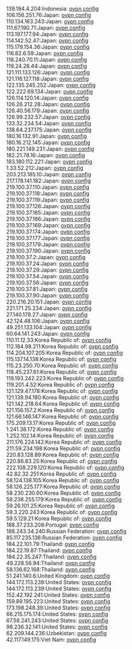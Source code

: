 139.194.4.204:Indonesia: [ovpn config](vpn/139_194_4_204.ovpn)  
106.156.251.76:Japan: [ovpn config](vpn/106_156_251_76.ovpn)  
110.134.163.243:Japan: [ovpn config](vpn/110_134_163_243.ovpn)  
111.67.190.71:Japan: [ovpn config](vpn/111_67_190_71.ovpn)  
113.197.177.94:Japan: [ovpn config](vpn/113_197_177_94.ovpn)  
114.142.52.47:Japan: [ovpn config](vpn/114_142_52_47.ovpn)  
115.179.154.36:Japan: [ovpn config](vpn/115_179_154_36.ovpn)  
116.82.6.59:Japan: [ovpn config](vpn/116_82_6_59.ovpn)  
118.240.70.11:Japan: [ovpn config](vpn/118_240_70_11.ovpn)  
119.24.28.44:Japan: [ovpn config](vpn/119_24_28_44.ovpn)  
121.111.133.126:Japan: [ovpn config](vpn/121_111_133_126.ovpn)  
121.116.127.118:Japan: [ovpn config](vpn/121_116_127_118.ovpn)  
122.135.245.252:Japan: [ovpn config](vpn/122_135_245_252.ovpn)  
122.222.69.134:Japan: [ovpn config](vpn/122_222_69_134.ovpn)  
126.114.120.14:Japan: [ovpn config](vpn/126_114_120_14.ovpn)  
126.26.212.28:Japan: [ovpn config](vpn/126_26_212_28.ovpn)  
126.40.56.179:Japan: [ovpn config](vpn/126_40_56_179.ovpn)  
126.99.232.57:Japan: [ovpn config](vpn/126_99_232_57.ovpn)  
133.32.234.54:Japan: [ovpn config](vpn/133_32_234_54.ovpn)  
138.64.237.175:Japan: [ovpn config](vpn/138_64_237_175.ovpn)  
180.16.132.91:Japan: [ovpn config](vpn/180_16_132_91.ovpn)  
180.16.212.145:Japan: [ovpn config](vpn/180_16_212_145.ovpn)  
180.221.149.231:Japan: [ovpn config](vpn/180_221_149_231.ovpn)  
182.21.78.16:Japan: [ovpn config](vpn/182_21_78_16.ovpn)  
183.180.112.221:Japan: [ovpn config](vpn/183_180_112_221.ovpn)  
1.33.52.212:Japan: [ovpn config](vpn/1_33_52_212.ovpn)  
203.213.185.10:Japan: [ovpn config](vpn/203_213_185_10.ovpn)  
217.178.141.182:Japan: [ovpn config](vpn/217_178_141_182.ovpn)  
219.100.37.110:Japan: [ovpn config](vpn/219_100_37_110.ovpn)  
219.100.37.118:Japan: [ovpn config](vpn/219_100_37_118.ovpn)  
219.100.37.119:Japan: [ovpn config](vpn/219_100_37_119.ovpn)  
219.100.37.126:Japan: [ovpn config](vpn/219_100_37_126.ovpn)  
219.100.37.165:Japan: [ovpn config](vpn/219_100_37_165.ovpn)  
219.100.37.166:Japan: [ovpn config](vpn/219_100_37_166.ovpn)  
219.100.37.169:Japan: [ovpn config](vpn/219_100_37_169.ovpn)  
219.100.37.174:Japan: [ovpn config](vpn/219_100_37_174.ovpn)  
219.100.37.177:Japan: [ovpn config](vpn/219_100_37_177.ovpn)  
219.100.37.179:Japan: [ovpn config](vpn/219_100_37_179.ovpn)  
219.100.37.190:Japan: [ovpn config](vpn/219_100_37_190.ovpn)  
219.100.37.2:Japan: [ovpn config](vpn/219_100_37_2.ovpn)  
219.100.37.24:Japan: [ovpn config](vpn/219_100_37_24.ovpn)  
219.100.37.29:Japan: [ovpn config](vpn/219_100_37_29.ovpn)  
219.100.37.54:Japan: [ovpn config](vpn/219_100_37_54.ovpn)  
219.100.37.56:Japan: [ovpn config](vpn/219_100_37_56.ovpn)  
219.100.37.81:Japan: [ovpn config](vpn/219_100_37_81.ovpn)  
219.100.37.90:Japan: [ovpn config](vpn/219_100_37_90.ovpn)  
220.216.20.151:Japan: [ovpn config](vpn/220_216_20_151.ovpn)  
221.171.25.234:Japan: [ovpn config](vpn/221_171_25_234.ovpn)  
27.140.178.27:Japan: [ovpn config](vpn/27_140_178_27.ovpn)  
42.124.48.106:Japan: [ovpn config](vpn/42_124_48_106.ovpn)  
49.251.133.104:Japan: [ovpn config](vpn/49_251_133_104.ovpn)  
60.64.141.243:Japan: [ovpn config](vpn/60_64_141_243.ovpn)  
110.11.12.33:Korea Republic of: [ovpn config](vpn/110_11_12_33.ovpn)  
112.184.98.211:Korea Republic of: [ovpn config](vpn/112_184_98_211.ovpn)  
114.204.107.205:Korea Republic of: [ovpn config](vpn/114_204_107_205.ovpn)  
115.137.14.138:Korea Republic of: [ovpn config](vpn/115_137_14_138.ovpn)  
115.23.250.70:Korea Republic of: [ovpn config](vpn/115_23_250_70.ovpn)  
118.45.237.61:Korea Republic of: [ovpn config](vpn/118_45_237_61.ovpn)  
119.193.242.223:Korea Republic of: [ovpn config](vpn/119_193_242_223.ovpn)  
119.201.4.52:Korea Republic of: [ovpn config](vpn/119_201_4_52.ovpn)  
121.129.47.178:Korea Republic of: [ovpn config](vpn/121_129_47_178.ovpn)  
121.139.94.180:Korea Republic of: [ovpn config](vpn/121_139_94_180.ovpn)  
121.142.218.64:Korea Republic of: [ovpn config](vpn/121_142_218_64.ovpn)  
121.156.157.2:Korea Republic of: [ovpn config](vpn/121_156_157_2.ovpn)  
121.66.146.147:Korea Republic of: [ovpn config](vpn/121_66_146_147.ovpn)  
175.209.13.17:Korea Republic of: [ovpn config](vpn/175_209_13_17.ovpn)  
1.241.38.172:Korea Republic of: [ovpn config](vpn/1_241_38_172.ovpn)  
1.252.102.14:Korea Republic of: [ovpn config](vpn/1_252_102_14.ovpn)  
211.176.224.142:Korea Republic of: [ovpn config](vpn/211_176_224_142.ovpn)  
211.59.234.198:Korea Republic of: [ovpn config](vpn/211_59_234_198.ovpn)  
220.83.128.89:Korea Republic of: [ovpn config](vpn/220_83_128_89.ovpn)  
220.86.83.25:Korea Republic of: [ovpn config](vpn/220_86_83_25.ovpn)  
222.108.229.120:Korea Republic of: [ovpn config](vpn/222_108_229_120.ovpn)  
42.82.32.251:Korea Republic of: [ovpn config](vpn/42_82_32_251.ovpn)  
58.124.138.105:Korea Republic of: [ovpn config](vpn/58_124_138_105.ovpn)  
58.126.225.177:Korea Republic of: [ovpn config](vpn/58_126_225_177.ovpn)  
58.230.230.60:Korea Republic of: [ovpn config](vpn/58_230_230_60.ovpn)  
58.238.255.179:Korea Republic of: [ovpn config](vpn/58_238_255_179.ovpn)  
59.26.101.25:Korea Republic of: [ovpn config](vpn/59_26_101_25.ovpn)  
59.3.220.243:Korea Republic of: [ovpn config](vpn/59_3_220_243.ovpn)  
59.5.129.21:Korea Republic of: [ovpn config](vpn/59_5_129_21.ovpn)  
188.37.233.208:Portugal: [ovpn config](vpn/188_37_233_208.ovpn)  
188.243.34.240:Russian Federation: [ovpn config](vpn/188_243_34_240.ovpn)  
85.117.235.136:Russian Federation: [ovpn config](vpn/85_117_235_136.ovpn)  
184.22.101.79:Thailand: [ovpn config](vpn/184_22_101_79.ovpn)  
184.22.19.87:Thailand: [ovpn config](vpn/184_22_19_87.ovpn)  
184.22.35.247:Thailand: [ovpn config](vpn/184_22_35_247.ovpn)  
49.228.56.94:Thailand: [ovpn config](vpn/49_228_56_94.ovpn)  
58.136.62.168:Thailand: [ovpn config](vpn/58_136_62_168.ovpn)  
51.241.140.6:United Kingdom: [ovpn config](vpn/51_241_140_6.ovpn)  
144.172.113.239:United States: [ovpn config](vpn/144_172_113_239.ovpn)  
144.172.113.239:United States: [ovpn config](vpn/144_172_113_239.ovpn)  
152.42.192.241:United States: [ovpn config](vpn/152_42_192_241.ovpn)  
159.89.195.223:United States: [ovpn config](vpn/159_89_195_223.ovpn)  
173.198.248.39:United States: [ovpn config](vpn/173_198_248_39.ovpn)  
66.215.175.174:United States: [ovpn config](vpn/66_215_175_174.ovpn)  
67.58.241.243:United States: [ovpn config](vpn/67_58_241_243.ovpn)  
98.236.32.141:United States: [ovpn config](vpn/98_236_32_141.ovpn)  
62.209.144.236:Uzbekistan: [ovpn config](vpn/62_209_144_236.ovpn)  
42.117.149.175:Viet Nam: [ovpn config](vpn/42_117_149_175.ovpn)  
